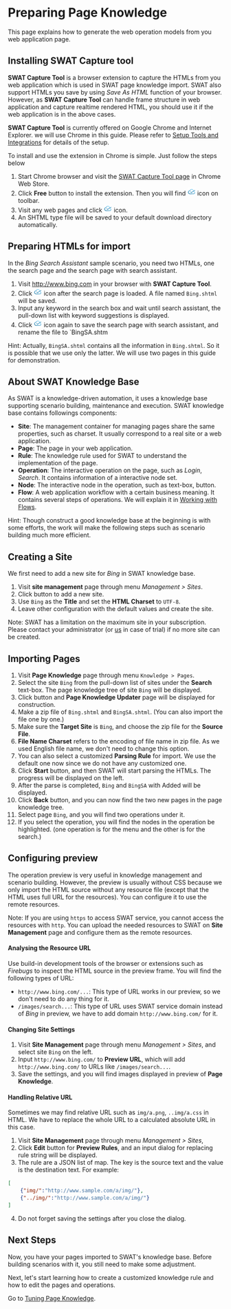 Preparing Page Knowledge
===

This page explains how to generate the web operation models from you web application page.

Installing SWAT Capture tool
---

**SWAT Capture Tool** is a browser extension to capture the HTMLs from you web application which is used in SWAT page knowledge import. SWAT also support HTMLs you save by using *Save As HTML* function of your browser. However, as **SWAT Capture Tool** can handle frame structure in web application and capture realtime rendered HTML, you should use it if the web application is in the above cases.

**SWAT Capture Tool** is currently offered on Google Chrome and Internet Explorer. we will use Chrome in this guide. Please refer to [Setup Tools and Integrations](setup_tools.md#SWAT_Capture_Tool) for details of the setup. 

To install and use the extension in Chrome is simple. Just follow the steps below

1. Start Chrome browser and visit the [SWAT Capture Tool page](https://chrome.google.com/webstore/detail/lblhhpmbencpjckcgehlfndpibomonie) in Chrome Web Store.
2. Click <span class="glyphicon glyphicon-plus"></span> **Free** button to install the extension. Then you will find ![SWAT icon](assets/images/extension.png) icon on toolbar.
3. Visit any web pages and click ![SWAT icon](assets/images/extension.png) icon. 
4. An SHTML type file will be saved to your default download directory automatically.

Preparing HTMLs for import
---

In the *Bing Search Assistant* sample scenario, you need two HTMLs, one the search page and the search page with search assistant.

1. Visit http://www.bing.com in your browser with **SWAT Capture Tool**.
2. Click ![SWAT icon](assets/images/extension.png) icon after the search page is loaded. A file named `Bing.shtml` will be saved.
3. Input any keyword in the search box and wait until search assistant, the pull-down list with keyword suggestions is displayed.
4. Click ![SWAT icon](assets/images/extension.png) icon again to save the search page with search assistant, and rename the file to `BingSA.shtm

Hint: Actually, `BingSA.shtml` contains all the information in `Bing.shtml`. So it is possible that we use only the latter. We will use two pages in this guide for demonstration.

About SWAT Knowledge Base
---

As SWAT is a knowledge-driven automation, it uses a knowledge base supporting scenario building, maintenance and execution. SWAT knowledge base contains followings components:

* **Site**: The management container for managing pages share the same properties, such as charset. It usually correspond to a real site or a web application.
* **Page**: The page in your web application. 
* **Rule**: The knowledge rule used for SWAT to understand the implementation of the page.
* **Operation**: The interactive operation on the page, such as *Login*, *Search*. It contains information of a interactive node set.
* **Node**: The interactive node in the operation, such as text-box, button.
* **Flow**: A web application workflow with a certain business meaning. It contains several steps of operations. We will explain it in [Working with Flows](article_flow.md).

Hint: Though construct a good knowledge base at the beginning is with some efforts, the work will make the following steps such as scenario building much more efficient.

Creating a Site
---

We first need to add a new site for *Bing* in SWAT knowledge base.

1. Visit **site management** page through menu *Management > Sites*.
2. Click <span class="glyphicon glyphicon-plus"></span> button to add a new site.
3. Use `Bing` as the **Title** and set the **HTML Charset** to `UTF-8`.
4. Leave other configuration with the default values and create the site.

Note: SWAT has a limitation on the maximum site in your subscription. Please contact your administrator (or [us](mailto:sales@smartekworks.com) in case of trial) if no more site can be created.

Importing Pages
---

1. Visit **Page Knowledge** page through menu `Knowledge > Pages`.
2. Select the site `Bing` from the pull-down list of sites under the **Search** text-box. The page knowledge tree of site `Bing` will be displayed.
3. Click <span class="glyphicon glyphicon-plus"></span> button and **Page Knowledge Updater** page will be displayed for construction.
4. Make a zip file of `Bing.shtml` and `BingSA.shtml`. (You can also import the file one by one.)
4. Make sure the **Target Site** is `Bing`, and choose the zip file for the **Source File**.
5. **File Name Charset** refers to the encoding of file name in zip file. As we used English file name, we don't need to change this option.
6. You can also select a customized **Parsing Rule** for import. We use the default one now since we do not have any customized one. 
7. Click **Start** button, and then SWAT will start parsing the HTMLs. The progress will be displayed on the left.
8. After the parse is completed, `Bing` and `BingSA` with <span class="label label-success">Added</span> will be displayed.
9. Click **Back** button, and you can now find the two new pages in the page knowledge tree. 
9. Select page `Bing`, and you will find two operations under it. 
10. If you select the operation, you will find the nodes in the operation be highlighted. (one operation is for the menu and the other is for the search.)

Configuring preview
---

The operation preview is very useful in knowledge management and scenario building. However, the preview is usually without CSS because we only import the HTML source without any resource file (except that the HTML uses full URL for the resources). You can configure it to use the remote resources.

Note: If you are using `https` to access SWAT service, you cannot access the resources with `http`. You can upload the needed resources to SWAT on **Site Management** page and configure them as the remote resources. 

#### Analysing the Resource URL

Use build-in development tools of the browser or extensions such as *Firebugs* to inspect the HTML source in the preview frame. You will find the following types of URL:

* `http://www.bing.com/...`: This type of URL works in our preview, so we don't need to do any thing for it.
* `/images/search...`: This type of URL uses SWAT service domain instead of *Bing* in preview, we have to add domain `http://www.bing.com/` for it.

#### Changing Site Settings

1. Visit **Site Management** page through menu *Management > Sites*, and select site `Bing` on the left.
2. Input `http://www.bing.com/` to **Preview URL**, which will add `http://www.bing.com/` to URLs like `/images/search...`.
3. Save the settings, and you will find images displayed in preview of **Page Knowledge**.

#### Handling Relative URL

Sometimes we may find relative URL such as `img/a.png`, `..img/a.css` in HTML. We have to replace the whole URL to a calculated absolute URL in this case.

1. Visit **Site Management** page through menu *Management > Sites*,
2. Click **Edit** button for **Preview Rules**, and an input dialog for replacing rule string will be displayed. 
3. The rule are a JSON list of map. The key is the source text and the value is the destination text. For example:
```json
[
	{"img/":"http://www.sample.com/a/img/"},
	{"../img/":"http://www.sample.com/a/img/"}
]
```
4. Do not forget saving the settings after you close the dialog.

Next Steps
----

Now, you have your pages imported to SWAT's knowledge base. Before building scenarios with it, you still need to make some adjustment.

Next, let's start learning how to create a customized knowledge rule and how to edit the pages and operations.

Go to [Tuning Page Knowledge](guide_tuning.md).